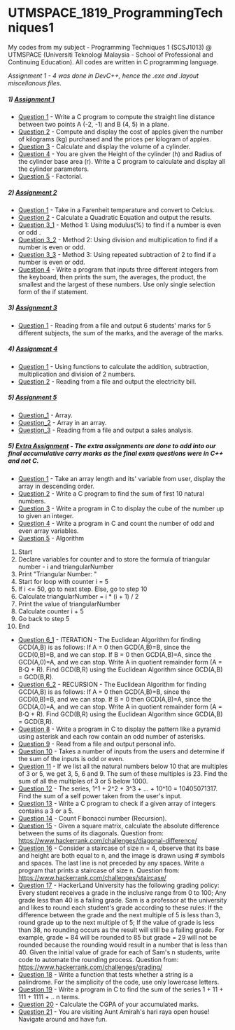 # UTMSPACE_1819_ProgrammingTechniques1
My codes from my subject - Programming Techniques 1 (SCSJ1013) @ UTMSPACE (Universiti Teknologi Malaysia - School of Professional and Continuing Education). All codes are written in C programming language.

_Assignment 1 - 4 was done in DevC++, hence the .exe and .layout miscellanous files._

##### 1) [Assignment 1](https://github.com/Chikoness/UTMSPACE_1819_ProgrammingTechniques1/tree/master/Assignment_1)
- [Question 1](https://github.com/Chikoness/UTMSPACE_1819_ProgrammingTechniques1/tree/master/Assignment_1/Question_1) - Write a C program to compute the straight line distance between two points A (-2, -1) and B (4, 5) in a plane.
- [Question 2](https://github.com/Chikoness/UTMSPACE_1819_ProgrammingTechniques1/tree/master/Assignment_1/Question_2) - Compute and display the cost of apples given the number of kilograms (kg) purchased and the prices per kilogram of apples.
- [Question 3](https://github.com/Chikoness/UTMSPACE_1819_ProgrammingTechniques1/tree/master/Assignment_1/Question_3) - Calculate and display the volume of a cylinder.
- [Question 4](https://github.com/Chikoness/UTMSPACE_1819_ProgrammingTechniques1/tree/master/Assignment_1/Question_4) - You are given the Height of the cylinder (h) and Radius of the cylinder base area (r). Write a C program to calculate and display all the cylinder parameters.
- [Question 5](https://github.com/Chikoness/UTMSPACE_1819_ProgrammingTechniques1/tree/master/Assignment_1/Question_5) - Factorial.

##### 2) [Assignment 2](https://github.com/Chikoness/UTMSPACE_1819_ProgrammingTechniques1/tree/master/Assignment_2)
- [Question 1](https://github.com/Chikoness/UTMSPACE_1819_ProgrammingTechniques1/tree/master/Assignment_2/Question_1) - Take in a Farenheit temperature and convert to Celcius.
- [Question 2](https://github.com/Chikoness/UTMSPACE_1819_ProgrammingTechniques1/tree/master/Assignment_2/Question_2) - Calculate a Quadratic Equation and output the results.
- [Question 3_1](https://github.com/Chikoness/UTMSPACE_1819_ProgrammingTechniques1/tree/master/Assignment_2/Question_3_1) - Method 1: Using modulus(%) to find if a number is even or odd .
- [Question 3_2](https://github.com/Chikoness/UTMSPACE_1819_ProgrammingTechniques1/tree/master/Assignment_2/Question_3_2) - Method 2: Using division and multiplication to find if a number is even or odd.
- [Question 3_3](https://github.com/Chikoness/UTMSPACE_1819_ProgrammingTechniques1/tree/master/Assignment_2/Question_3_3) - Method 3: Using repeated subtraction of 2 to find if a number is even or odd.
- [Question 4](https://github.com/Chikoness/UTMSPACE_1819_ProgrammingTechniques1/tree/master/Assignment_2/Question_4) - Write a program that inputs three different integers from the keyboard, then prints the sum, the averages, the product, the smallest and the largest of these numbers. Use only single selection form of the if statement.

##### 3) [Assignment 3](https://github.com/Chikoness/UTMSPACE_1819_ProgrammingTechniques1/tree/master/Assignment_3)
- [Question 1](https://github.com/Chikoness/UTMSPACE_1819_ProgrammingTechniques1/tree/master/Assignment_3) - Reading from a file and output 6 students' marks for 5 different subjects, the sum of the marks, and the average of the marks.

##### 4) [Assignment 4](https://github.com/Chikoness/UTMSPACE_1819_ProgrammingTechniques1/tree/master/Assignment_4)
- [Question 1](https://github.com/Chikoness/UTMSPACE_1819_ProgrammingTechniques1/tree/master/Assignment_4/Question_1) - Using functions to calculate the addition, subtraction, multiplication and division of 2 numbers.
- [Question 2](https://github.com/Chikoness/UTMSPACE_1819_ProgrammingTechniques1/tree/master/Assignment_4/Question_2) - Reading from a file and output the electricity bill.

##### 5) [Assignment 5](https://github.com/Chikoness/UTMSPACE_1819_ProgrammingTechniques1/tree/master/Assignment_5)
- [Question_1](https://github.com/Chikoness/UTMSPACE_1819_ProgrammingTechniques1/blob/master/Assignment_5/Question_1.c) - Array.
- [Question_2](https://github.com/Chikoness/UTMSPACE_1819_ProgrammingTechniques1/blob/master/Assignment_5/Question_2.c) - Array in an array.
- [Question_3](https://github.com/Chikoness/UTMSPACE_1819_ProgrammingTechniques1/blob/master/Assignment_5/Question_3.c) - Reading from a file and output a sales analysis.

##### 5) [Extra Assignment](https://github.com/Chikoness/UTMSPACE_1819_ProgrammingTechniques1/tree/master/Extra_Assignment) - _The extra assignments are done to add into our final accumulative carry marks as the final exam questions were in C++ and not C._
- [Question 1](https://github.com/Chikoness/UTMSPACE_1819_ProgrammingTechniques1/blob/master/Extra_Assignment/Code_1.c) - Take an array length and its' variable from user, display the array in descending order.
- [Question 2](https://github.com/Chikoness/UTMSPACE_1819_ProgrammingTechniques1/blob/master/Extra_Assignment/Code_2.c) - Write a C program to find the sum of first 10 natural numbers.
- [Question 3](https://github.com/Chikoness/UTMSPACE_1819_ProgrammingTechniques1/blob/master/Extra_Assignment/Code_3.c) - Write a program in C to display the cube of the number up to given an integer.
- [Question 4](https://github.com/Chikoness/UTMSPACE_1819_ProgrammingTechniques1/blob/master/Extra_Assignment/Code_4.c) - Write a program in C and count the number of odd and even array variables. 
- [Question 5](https://github.com/Chikoness/UTMSPACE_1819_ProgrammingTechniques1/blob/master/Extra_Assignment/Code_5.c) -
Algorithm
1. Start
2. Declare variables for counter and to store the formula of triangular number - i and triangularNumber
3. Print "Triangular Number: "
4. Start for loop with counter i = 5
5. If i <= 50, go to next step. Else, go to step 10
6. Calculate triangularNumber = i * (i + 1) / 2
7. Print the value of triangularNumber
8. Calculate counter i + 5
9. Go back to step 5
10. End
- [Question 6_1](https://github.com/Chikoness/UTMSPACE_1819_ProgrammingTechniques1/blob/master/Extra_Assignment/Code_6_iteration.c) - ITERATION - The Euclidean Algorithm for finding GCD(A,B) is as follows: If A = 0 then GCD(A,B)=B, since the GCD(0,B)=B, and we can stop. If B = 0 then GCD(A,B)=A, since the GCD(A,0)=A, and we can stop. Write A in quotient remainder form (A = B⋅Q + R). Find GCD(B,R) using the Euclidean Algorithm since GCD(A,B) = GCD(B,R).
- [Question 6_2](https://github.com/Chikoness/UTMSPACE_1819_ProgrammingTechniques1/blob/master/Extra_Assignment/Code_6_recursion.c) - RECURSION - The Euclidean Algorithm for finding GCD(A,B) is as follows: If A = 0 then GCD(A,B)=B, since the GCD(0,B)=B, and we can stop. If B = 0 then GCD(A,B)=A, since the GCD(A,0)=A, and we can stop. Write A in quotient remainder form (A = B⋅Q + R). Find GCD(B,R) using the Euclidean Algorithm since GCD(A,B) = GCD(B,R).
- [Question 8](https://github.com/Chikoness/UTMSPACE_1819_ProgrammingTechniques1/blob/master/Extra_Assignment/Code_8.c) - Write a program in C to display the pattern like a pyramid using asterisk and each row contain an odd number of asterisks.
- [Question 9](https://github.com/Chikoness/UTMSPACE_1819_ProgrammingTechniques1/blob/master/Extra_Assignment/Code_9.c) - Read from a file and output personal info.
- [Question 10](https://github.com/Chikoness/UTMSPACE_1819_ProgrammingTechniques1/blob/master/Extra_Assignment/Code_10.c) - Takes a number of inputs from the users and determine if the sum of the inputs is odd or even.
- [Question 11](https://github.com/Chikoness/UTMSPACE_1819_ProgrammingTechniques1/blob/master/Extra_Assignment/Code_11.c) - If we list all the natural numbers below 10 that are multiples of 3 or 5, we get 3, 5, 6 and 9. The sum of these multiples is 23. Find the sum of all the multiples of 3 or 5 below 1000.
- [Question 12](https://github.com/Chikoness/UTMSPACE_1819_ProgrammingTechniques1/blob/master/Extra_Assignment/Code_12.c) - The series, 1^1 + 2^2 + 3^3 + ... + 10^10 = 10405071317. Find the sum of a self power taken from the user's input.
- [Question 13](https://github.com/Chikoness/UTMSPACE_1819_ProgrammingTechniques1/blob/master/Extra_Assignment/Code_13.c) - Write a C program to check if a given array of integers contains a 3 or a 5.
- [Question 14](https://github.com/Chikoness/UTMSPACE_1819_ProgrammingTechniques1/blob/master/Extra_Assignment/Code_14.c) - Count Fibonacci number (Recursion).
- [Question 15](https://github.com/Chikoness/UTMSPACE_1819_ProgrammingTechniques1/blob/master/Extra_Assignment/Code_15.c) - Given a square matrix, calculate the absolute difference between the sums of its diagonals.
Question from: https://www.hackerrank.com/challenges/diagonal-difference/
- [Question 16](https://github.com/Chikoness/UTMSPACE_1819_ProgrammingTechniques1/blob/master/Extra_Assignment/Code_16.c) - Consider a staircase of size n = 4, observe that its base and height are both equal to n, and the image is drawn using # symbols and spaces. The last line is not preceded by any spaces. Write a program that prints a staircase of size n.
Question from: https://www.hackerrank.com/challenges/staircase/
- [Question 17](https://github.com/Chikoness/UTMSPACE_1819_ProgrammingTechniques1/blob/master/Extra_Assignment/Code_17.c) - HackerLand University has the following grading policy: Every student receives a grade in the inclusive range from 0 to 100; Any grade less than 40 is a failing grade. Sam is a professor at the university and likes to round each student's grade according to these rules: If the difference between the grade and the next multiple of 5 is less than 3, round grade up to the next multiple of 5; If the value of grade is less than 38, no rounding occurs as the result will still be a failing grade. For example, grade = 84 will be rounded to 85 but grade = 29 will not be rounded because the rounding would result in a number that is less than 40. Given the initial value of grade for each of Sam's n students, write code to automate the rounding process.
Question from: https://www.hackerrank.com/challenges/grading/
- [Question 18](https://github.com/Chikoness/UTMSPACE_1819_ProgrammingTechniques1/blob/master/Extra_Assignment/Code_18.c) - Write a function that tests whether a string is a palindrome. For the simplicity of the code, use only lowercase letters.
- [Question 19](https://github.com/Chikoness/UTMSPACE_1819_ProgrammingTechniques1/blob/master/Extra_Assignment/Code_19.c) - Write a program in C to find the sum of the series 1 + 11 + 111 + 1111 + .. n terms.
- [Question 20](https://github.com/Chikoness/UTMSPACE_1819_ProgrammingTechniques1/blob/master/Extra_Assignment/Code_20.c) - Calculate the CGPA of your accumulated marks.
- [Question 21](https://github.com/Chikoness/UTMSPACE_1819_ProgrammingTechniques1/blob/master/Extra_Assignment/Code_21.c) - You are visiting Aunt Amirah's hari raya open house! Navigate around and have fun.
